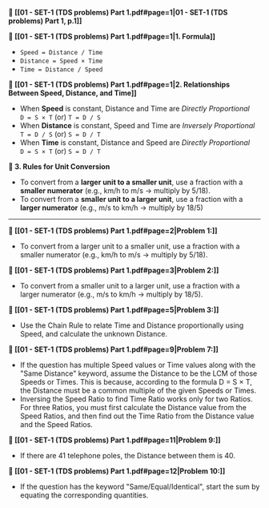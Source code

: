 
**📘 [[01 - SET-1 (TDS problems) Part 1.pdf#page=1|01 - SET-1 (TDS problems) Part 1, p.1]]**

**📌 [[01 - SET-1 (TDS problems) Part 1.pdf#page=1|1. Formula]]**
- `Speed = Distance / Time`
- `Distance = Speed × Time` 
- `Time = Distance / Speed`

**📌 [[01 - SET-1 (TDS problems) Part 1.pdf#page=1|2. Relationships Between Speed, Distance, and Time]]**
- When **Speed** is constant, Distance and Time are *Directly Proportional*  
  `D = S × T` (or) `T = D / S`
- When **Distance** is constant, Speed and Time are *Inversely Proportional*  
  `T = D / S` (or) `S = D / T`
- When **Time** is constant, Distance and Speed are *Directly Proportional*  
  `D = S × T` (or) `S = D / T`

**📌 3. Rules for Unit Conversion**
- To convert from a **larger unit to a smaller unit**, use a fraction with a **smaller numerator** (e.g., km/h to m/s → multiply by 5/18).
- To convert from a **smaller unit to a larger unit**, use a fraction with a **larger numerator** (e.g., m/s to km/h → multiply by 18/5)

---

**🎯 [[01 - SET-1 (TDS problems) Part 1.pdf#page=2|Problem 1:]]**
- To convert from a larger unit to a smaller unit, use a fraction with a smaller numerator (e.g., km/h to m/s → multiply by 5/18).

**🎯 [[01 - SET-1 (TDS problems) Part 1.pdf#page=3|Problem 2:]]**
- To convert from a smaller unit to a larger unit, use a fraction with a larger numerator (e.g., m/s to km/h → multiply by 18/5).

**🎯 [[01 - SET-1 (TDS problems) Part 1.pdf#page=5|Problem 3:]]**
- Use the Chain Rule to relate Time and Distance proportionally using Speed, and calculate the unknown Distance.

**🎯 [[01 - SET-1 (TDS problems) Part 1.pdf#page=9|Problem 7:]]**
- If the question has multiple Speed values or Time values along with the "Same Distance" keyword, assume the Distance to be the LCM of those Speeds or Times. This is because, according to the formula D = S × T, the Distance must be a common multiple of the given Speeds or Times.
- Inversing the Speed Ratio to find Time Ratio works only for two Ratios. For three Ratios, you must first calculate the Distance value from the Speed Ratios, and then find out the Time Ratio from the Distance value and the Speed Ratios.

**🎯 [[01 - SET-1 (TDS problems) Part 1.pdf#page=11|Problem 9:]]**
- If there are 41 telephone poles, the Distance between them is 40.

**🎯 [[01 - SET-1 (TDS problems) Part 1.pdf#page=12|Problem 10:]]**
- If the question has the keyword "Same/Equal/Identical", start the sum by equating the corresponding quantities.









